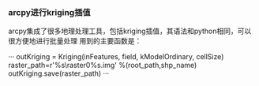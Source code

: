 ### arcpy进行kriging插值

arcpy集成了很多地理处理工具，包括kriging插值，其语法和python相同，可以很方便地进行批量处理
用到的主要函数是：

···
outKriging = Kriging(inFeatures, field, kModelOrdinary, cellSize)
raster_path=r'%s\raster0\%s.img' %(root_path,shp_name)
outKriging.save(raster_path)
···



